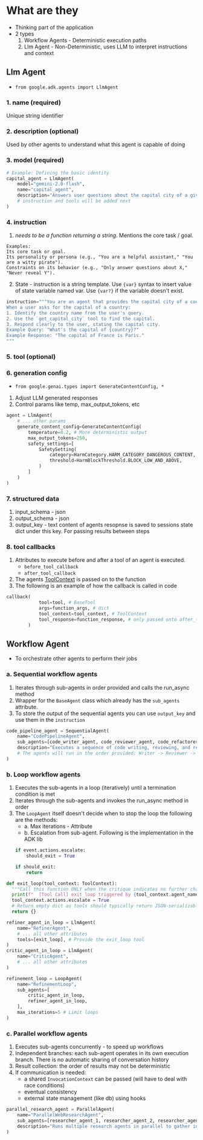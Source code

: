 # What are they
* Thinking part of the application 
* 2 types 
    1. Workflow Agents - Deterministic execution paths 
    2. Llm Agent - Non-Deterministic, uses LLM to interpret instructions and context

## Llm Agent 
* `from google.adk.agents import LlmAgent`
### 1. name (required) 
Unique string identifier 
### 2. description (optional) 
Used by other agents to understand what this agent is capable of doing 
### 3. model (required)

```python
# Example: Defining the basic identity
capital_agent = LlmAgent(
    model="gemini-2.0-flash",
    name="capital_agent",
    description="Answers user questions about the capital city of a given country."
    # instruction and tools will be added next
)
```

### 4. instruction 
1. *needs to be a function returning a string*. Mentions the core task / goal.
```
Examples: 
Its core task or goal.
Its personality or persona (e.g., "You are a helpful assistant," "You are a witty pirate").
Constraints on its behavior (e.g., "Only answer questions about X," "Never reveal Y").
```
2. State - instruction is a string template. Use `{var}` syntax to insert value of state variable named var. 
Use `{var?}` if the variable doesn't exist.

```python
instruction="""You are an agent that provides the capital city of a country.
When a user asks for the capital of a country:
1. Identify the country name from the user's query.
2. Use the `get_capital_city` tool to find the capital.
3. Respond clearly to the user, stating the capital city.
Example Query: "What's the capital of {country}?"
Example Response: "The capital of France is Paris."
"""
```

### 5. tool (optional)


### 6. generation config 
* `from google.genai.types import GenerateContentConfig, *`
1. Adjust LLM generated responses 
2. Control params like temp, max_output_tokens, etc
```python
agent = LlmAgent(
    # ... other params
    generate_content_config=GenerateContentConfig(
        temperature=0.2, # More deterministic output
        max_output_tokens=250,
        safety_settings=[
            SafetySetting(
                category=HarmCategory.HARM_CATEGORY_DANGEROUS_CONTENT,
                threshold=HarmBlockThreshold.BLOCK_LOW_AND_ABOVE,
            )
        ]
    )
)
```

### 7. structured data 
1. input_schema - json 
2. output_schema - json 
3. output_key - text content of agents resopnse is saved to sessions state dict under this key. For passing results 
between steps 

### 8. tool callbacks 
1. Attributes to execute before and after a tool of an agent is executed. 
    - `before_tool_callback`
    - `after_tool_callback`
2. The agents [ToolContext](./tools.md) is passed on to the function
3. The following is an example of how the callback is called in code
```python
callback(
            tool=tool, # BaseTool 
            args=function_args, # dict
            tool_context=tool_context, # ToolContext
            tool_response=function_response, # only passed onto after_tool_callbacks (dict)
        )
```

## Workflow Agent
* To orchestrate other agents to perform their jobs
### a. Sequential workflow agents
1. Iterates through sub-agents in order provided and calls the run_async method 
2. Wrapper for the `BaseAgent` class which already has the `sub_agents` attribute.
3. To store the output of the sequential agents you can use `output_key` and use them in the `instruction`
```python
code_pipeline_agent = SequentialAgent(
    name="CodePipelineAgent",
    sub_agents=[code_writer_agent, code_reviewer_agent, code_refactorer_agent],
    description="Executes a sequence of code writing, reviewing, and refactoring.",
    # The agents will run in the order provided: Writer -> Reviewer -> Refactorer
)
```

### b. Loop workflow agents
1. Executes the sub-agents in a loop (iteratively) until a termination condition is met
2. Iterates through the sub-agents and invokes the run_async method in order 
3. The `LoopAgent` itself doesn't decide when to stop the loop the following are the methods: 
    - a. Max iterations - Attribute 
    - b. Escalation from sub-agent. Following is the implementation in the ADK lib
    ```python
    if event.actions.escalate:
        should_exit = True

    if should_exit:
        return
    ```

```python
def exit_loop(tool_context: ToolContext):
  """Call this function ONLY when the critique indicates no further changes are needed, signaling the iterative process should end."""
  print(f"  [Tool Call] exit_loop triggered by {tool_context.agent_name}")
  tool_context.actions.escalate = True
  # Return empty dict as tools should typically return JSON-serializable output
  return {}

refiner_agent_in_loop = LlmAgent(
    name="RefinerAgent",
    # ... all other attributes
    tools=[exit_loop], # Provide the exit_loop tool
)
critic_agent_in_loop = LlmAgent(
    name="CriticAgent",
    # ... all other attributes
)

refinement_loop = LoopAgent(
    name="RefinementLoop",
    sub_agents=[
        critic_agent_in_loop,
        refiner_agent_in_loop,
    ],
    max_iterations=5 # Limit loops
)
```
### c. Parallel workflow agents
1. Executes sub-agents concurrently - to speed up workflows 
2. Independent branches: each sub-agent operates in its own execution branch. There is no automatic sharing of conversation history 
3. Result collection: the order of results may not be deterministic
4. If communication is needed:
    - a shared `InvocationContext` can be passed (will have to deal with race conditions)
    - eventual consistency
    - external state management (like db) using hooks 
```python
parallel_research_agent = ParallelAgent(
    name="ParallelWebResearchAgent",
    sub_agents=[researcher_agent_1, researcher_agent_2, researcher_agent_3],
    description="Runs multiple research agents in parallel to gather information."
)
```
